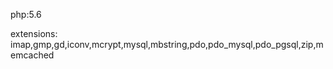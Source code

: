 php:5.6 

extensions:  
imap,gmp,gd,iconv,mcrypt,mysql,mbstring,pdo,pdo_mysql,pdo_pgsql,zip,memcached
